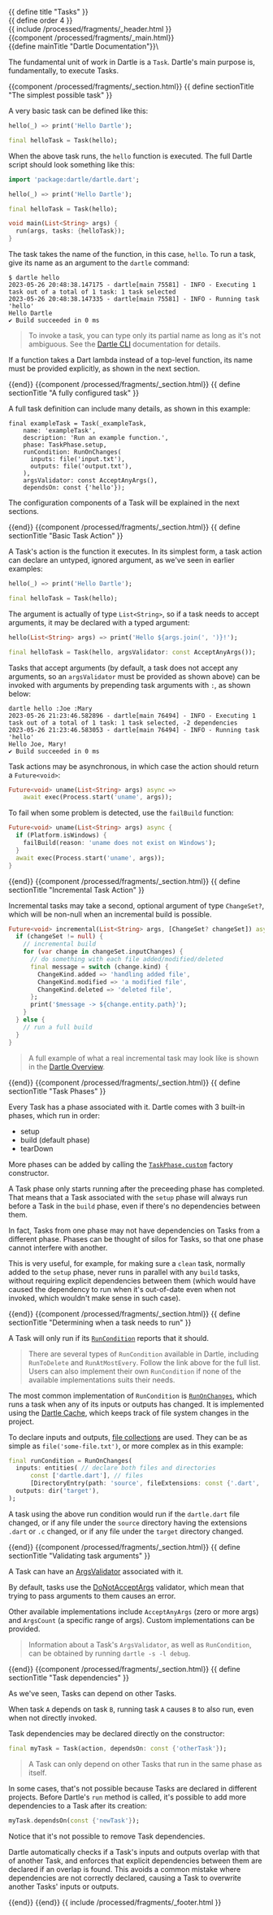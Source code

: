 {{ define title "Tasks" }}\
{{ define order 4 }}\
{{ include /processed/fragments/_header.html }}\
{{component /processed/fragments/_main.html}}\
{{define mainTitle "Dartle Documentation"}}\

The fundamental unit of work in Dartle is a `Task`. Dartle's main purpose is, fundamentally, to execute Tasks.

{{component /processed/fragments/_section.html}}
{{ define sectionTitle "The simplest possible task" }}

A very basic task can be defined like this:

```dart
hello(_) => print('Hello Dartle');

final helloTask = Task(hello);
```

When the above task runs, the `hello` function is executed. The full Dartle script should look something like this:

```dart
import 'package:dartle/dartle.dart';

hello(_) => print('Hello Dartle');

final helloTask = Task(hello);

void main(List<String> args) {
  run(args, tasks: {helloTask});
}
```

The task takes the name of the function, in this case, `hello`. To run a task, give its name as an argument to the
`dartle` command:

```shell
$ dartle hello
2023-05-26 20:48:38.147175 - dartle[main 75581] - INFO - Executing 1 task out of a total of 1 task: 1 task selected
2023-05-26 20:48:38.147335 - dartle[main 75581] - INFO - Running task 'hello'
Hello Dartle
✔ Build succeeded in 0 ms
```

> To invoke a task, you can type only its partial name as long as it's not ambiguous.
> See the [Dartle CLI](cli.html) documentation for details.

If a function takes a Dart lambda instead of a top-level function, its name must be provided explicitly, as shown in the
next section.

{{end}}
{{component /processed/fragments/_section.html}}
{{ define sectionTitle "A fully configured task" }}

A full task definition can include many details, as shown in this example:

```shell
final exampleTask = Task(_exampleTask,
    name: 'exampleTask',
    description: 'Run an example function.',
    phase: TaskPhase.setup,
    runCondition: RunOnChanges(
      inputs: file('input.txt'),
      outputs: file('output.txt'),
    ),
    argsValidator: const AcceptAnyArgs(),
    dependsOn: const {'hello'});
```

The configuration components of a Task will be explained in the next sections.

{{end}}
{{component /processed/fragments/_section.html}}
{{ define sectionTitle "Basic Task Action" }}

A Task's action is the function it executes. In its simplest form, a task action can declare an untyped,
ignored argument, as we've seen in earlier examples:

```dart
hello(_) => print('Hello Dartle');

final helloTask = Task(hello);
```

The argument is actually of type `List<String>`, so if a task needs to accept arguments, it may be declared with a typed
argument:

```dart
hello(List<String> args) => print('Hello ${args.join(', ')}!');

final helloTask = Task(hello, argsValidator: const AcceptAnyArgs());
```

Tasks that accept arguments (by default, a task does not accept any arguments, so an `argsValidator` must be provided
as shown above) can be invoked with arguments by prepending task arguments with `:`, as shown below:

```shell
dartle hello :Joe :Mary
2023-05-26 21:23:46.582896 - dartle[main 76494] - INFO - Executing 1 task out of a total of 1 task: 1 task selected, -2 dependencies
2023-05-26 21:23:46.583053 - dartle[main 76494] - INFO - Running task 'hello'
Hello Joe, Mary!
✔ Build succeeded in 0 ms
```

Task actions may be asynchronous, in which case the action should return a `Future<void>`:

```dart
Future<void> uname(List<String> args) async => 
    await exec(Process.start('uname', args));
```

To fail when some problem is detected, use the `failBuild` function:

```dart
Future<void> uname(List<String> args) async {
  if (Platform.isWindows) {
    failBuild(reason: 'uname does not exist on Windows');
  }
  await exec(Process.start('uname', args));
}
```

{{end}}
{{component /processed/fragments/_section.html}}
{{ define sectionTitle "Incremental Task Action" }}

Incremental tasks may take a second, optional argument of type `ChangeSet?`, which will be non-null when an incremental
build is possible.

```dart
Future<void> incremental(List<String> args, [ChangeSet? changeSet]) async {
  if (changeSet != null) {
    // incremental build
    for (var change in changeSet.inputChanges) {
      // do something with each file added/modified/deleted
      final message = switch (change.kind) {
        ChangeKind.added => 'handling added file',
        ChangeKind.modified => 'a modified file',
        ChangeKind.deleted => 'deleted file',
      };
      print('$message -> ${change.entity.path}');
    }
  } else {
    // run a full build
  }
}
```

> A full example of what a real incremental task may look like is shown in the [Dartle Overview](dartle-overview.html).

{{end}}
{{component /processed/fragments/_section.html}}
{{ define sectionTitle "Task Phases" }}

Every Task has a phase associated with it. Dartle comes with 3 built-in phases, which run in order:

* setup
* build (default phase)
* tearDown

More phases can be added by calling the [`TaskPhase.custom`](https://pub.dev/documentation/dartle/latest/dartle_dart/TaskPhase-class.html) factory constructor.

A Task phase only starts running after the preceeding phase has completed. That means that a Task associated with the
`setup` phase will always run before a Task in the `build` phase, even if there's no dependencies between them.

In fact, Tasks from one phase may not have dependencies on Tasks from a different phase. Phases can be thought of silos
for Tasks, so that one phase cannot interfere with another.

This is very useful, for example, for making sure a `clean` task, normally added to the `setup` phase, never runs in
parallel with any `build` tasks, without requiring explicit dependencies between them (which would have caused
the dependency to run when it's out-of-date even when not invoked, which wouldn't make sense in such case).

{{end}}
{{component /processed/fragments/_section.html}}
{{ define sectionTitle "Determining when a task needs to run" }}

A Task will only run if its [`RunCondition`](https://pub.dev/documentation/dartle/latest/dartle_dart/RunCondition-mixin.html)
reports that it should.

> There are several types of `RunCondition` available in Dartle, including `RunToDelete` and `RunAtMostEvery`.
> Follow the link above for the full list.
> Users can also implement their own `RunCondition` if none of the available implementations suits their needs.

The most common implementation of `RunCondition` is [`RunOnChanges`](https://pub.dev/documentation/dartle/latest/dartle_dart/RunOnChanges-class.html),
which runs a task when any of its inputs or outputs has changed. It is implemented using the
[Dartle Cache](cache.html), which keeps track of file system changes in the project.

To declare inputs and outputs, [file collections](reference/file-collections.html) are used. They can be as simple as
`file('some-file.txt')`, or more complex as in this example:

```dart
final runCondition = RunOnChanges(
  inputs: entities( // declare both files and directories
      const ['dartle.dart'], // files
      [DirectoryEntry(path: 'source', fileExtensions: const {'.dart', '.c'})]), // dirs
  outputs: dir('target'),
);
```

A task using the above run condition would run if the `dartle.dart` file changed, or if any file under the `source`
directory having the extensions `.dart` or `.c` changed, or if any file under the `target` directory changed.

{{end}}
{{component /processed/fragments/_section.html}}
{{ define sectionTitle "Validating task arguments" }}

A Task can have an [ArgsValidator](https://pub.dev/documentation/dartle/latest/dartle_dart/ArgsValidator-mixin.html)
associated with it.

By default, tasks use the [DoNotAcceptArgs](https://pub.dev/documentation/dartle/latest/dartle_dart/DoNotAcceptArgs-class.html)
validator, which mean that trying to pass arguments to them causes an error.

Other available implementations include `AcceptAnyArgs` (zero or more args) and `ArgsCount` (a specific range of args).
Custom implementations can be provided.

> Information about a Task's `ArgsValidator`, as well as `RunCondition`, can be obtained by running
> `dartle -s -l debug`.

{{end}}
{{component /processed/fragments/_section.html}}
{{ define sectionTitle "Task dependencies" }}

As we've seen, Tasks can depend on other Tasks.

When task `A` depends on task `B`, running task `A` causes `B` to also run, even when not directly invoked.

Task dependencies may be declared directly on the constructor:

```dart
final myTask = Task(action, dependsOn: const {'otherTask'});
```

> A Task can only depend on other Tasks that run in the same phase as itself.

In some cases, that's not possible because Tasks are declared in different projects.
Before Dartle's `run` method is called, it's possible to add more dependencies to a Task after its creation:

```dart
myTask.dependsOn(const {'newTask'});
```

Notice that it's not possible to remove Task dependencies.

Dartle automatically checks if a Task's inputs and outputs overlap with that of another Task, and enforces that
explicit dependencies between them are declared if an overlap is found.
This avoids a common mistake where dependencies are not correctly declared, causing a Task to overwrite another
Tasks' inputs or outputs.

{{end}}
{{end}}
{{ include /processed/fragments/_footer.html }}
